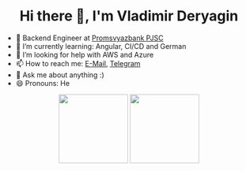 <h1 align="center">Hi there 👋, I'm Vladimir Deryagin</h1>

- 💼 Backend Engineer at [Promsvyazbank PJSC](https://www.psbank.ru/)
- 🌱 I’m currently learning: Angular, CI/CD and German
- 🤔 I’m looking for help with AWS and Azure
- 📫 How to reach me: [E-Mail](mailto:Deryagin.Valdemar@yandex.ru), [Telegram](https://t.me/jeydo6)
- 💬 Ask me about anything :)
- 😄 Pronouns: He

<div align="center">
    <span>
        <img align="center" src="https://github-readme-stats.vercel.app/api?username=jeydo6&count_private=true&show_icons=true&hide=stars,contribs&theme=dark&bg_color=0d1117&border_color=30363d" height="140px" />
    </span>
    <span>
        <img align="center" src="https://github-readme-stats.vercel.app/api/top-langs/?username=jeydo6&layout=compact&hide=html,css&theme=dark&bg_color=0d1117&border_color=30363d" height="140px" />
    </span>
</div>
